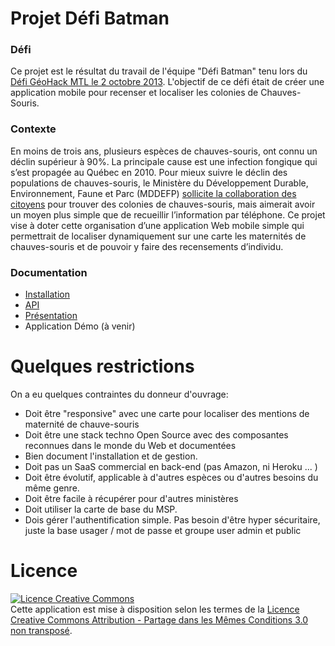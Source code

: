 # Projet Défi Batman

### Défi

Ce projet est le résultat du travail de l'équipe "Défi Batman" tenu lors 
du [Défi GéoHack MTL le 2 octobre 2013](http://defigeohackmtl.org/).  L'objectif de ce défi était de créer une
application mobile pour recenser et localiser les colonies de Chauves-Souris.

### Contexte

En moins de trois ans, plusieurs espèces de chauves-souris, ont connu un déclin supérieur à 90%. 
La principale cause est une infection fongique qui s’est propagée au Québec en 2010. Pour mieux 
suivre le déclin des populations de chauves-souris, le Ministère du Développement Durable, Environnement, 
Faune et Parc (MDDEFP) [sollicite la collaboration des citoyens](http://www.mddefp.gouv.qc.ca/infuseur/communique.asp?no=2538) pour trouver des colonies de chauves-souris, mais 
aimerait avoir un moyen plus simple que de recueillir l’information par téléphone.
Ce projet vise à doter cette organisation d’une application Web mobile simple qui permettrait de localiser 
dynamiquement sur une carte les maternités de chauves-souris et de pouvoir y faire des recensements d’individu.


### Documentation

 * [Installation](https://github.com/smercier/defibatman/wiki/Installation)
 * [API](https://github.com/smercier/defibatman/wiki/api)
 * [Présentation](http://slid.es/reno88/defi-batman)
 * Application Démo (à venir) 

# Quelques restrictions

On a eu quelques contraintes du donneur d'ouvrage:

 * Doit être "responsive" avec une carte pour localiser des mentions de maternité de chauve-souris
 * Doit être une stack techno Open Source avec des composantes reconnues dans le monde du Web et documentées 
 * Bien document l'installation et de gestion.
 * Doit pas un SaaS commercial en back-end (pas Amazon, ni Heroku ... )
 * Doit être évolutif, applicable à d'autres espèces ou d'autres besoins du même genre.
 * Doit être facile à récupérer pour d'autres ministères
 * Doit utiliser la carte de base du MSP.
 * Dois gérer l'authentification simple. Pas besoin d'être hyper sécuritaire, juste la base usager / mot de passe et groupe user admin et public

# Licence

<a rel="license" href="http://creativecommons.org/licenses/by-sa/3.0/deed.fr">
<img alt="Licence Creative Commons" style="border-width:0" src="http://i.creativecommons.org/l/by-sa/3.0/80x15.png" />
</a><br />Cette application est mise à disposition selon les termes de la <a rel="license" href="http://creativecommons.org/licenses/by-sa/3.0/deed.fr">Licence Creative Commons Attribution -  Partage dans les Mêmes Conditions 3.0 non transposé</a>.
